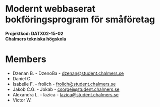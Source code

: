 ﻿Modernt webbaserat bokföringsprogram för småföretag 
======
<b>Projektkod: DATX02-15-02<br/>
Chalmers tekniska högskola</b>

Members 
==============
* Dzenan B. - DzenoBa - dzenan@student.chalmers.se
* Daniel C.
* Isabelle F. - frolich - frolich@student.chalmers.se
* Jakob C.G. - Jokab - csorgei@student.chalmers.se
* Alexandra L. - lazica - lazica@student.chalmers.se
* Victor W.
